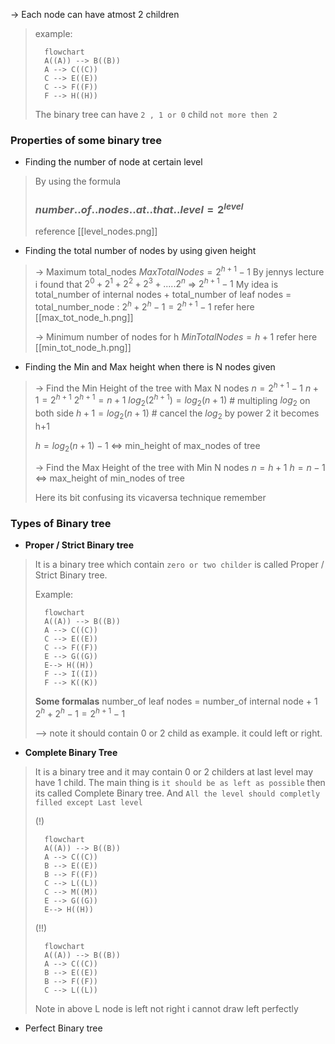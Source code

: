  -> Each node can have atmost 2 children

>example:
>```mermaid
>	flowchart
>	A((A)) --> B((B))
>	A --> C((C))
>	C --> E((E))
>	C --> F((F))
>	F --> H((H))
>```
>The binary tree can have `2 , 1 or 0` child `not more then 2`

### Properties of some binary tree

- Finding the number of node at certain level
> By using the formula 
> ###  $number..of..nodes..at..that..level = 2 ^ {level}$
> reference [[level_nodes.png]]

- Finding the total number of nodes by using given height
> -> Maximum total_nodes
> $MaxTotalNodes = 2^{h+1}-1$
> By jennys lecture i found that $2^0+2^1+2^2+2^3+.....2^n$ => $2^{h+1}-1$
>My idea is 
>total_number of internal nodes + total_number of leaf nodes  = total_number_node
>: $2^{h}+2^{h}-1 = 2^{h+1}-1$ 
>refer here [[max_tot_node_h.png]]
>
>-> Minimum number of nodes for h
> $MinTotalNodes = h+1$
> refer here [[min_tot_node_h.png]]

- Finding the Min and Max height when there is N nodes given
> -> Find the Min Height of the tree with Max N nodes
>$n = 2^{h+1}-1$
>$n+1 = 2^{h+1}$
>$2^{h+1} = n+1$
>$log_2(2^{h+1}) = log_2(n+1)$                 # multipling $log_2$ on both side
>$h+1 = log_2(n+1)$                       # cancel the $log_2$ by power 2 it becomes h+1
>
>$h = log_2(n+1) - 1$  <=> min_height of max_nodes of tree
>
>-> Find the Max Height of the tree with Min N nodes
>$n = h+1$
>$h=n-1$ <=> max_height of min_nodes of tree
>
>Here its bit confusing its vicaversa technique remember




### Types of Binary tree

- **Proper / Strict  Binary tree** 
> It is a binary tree which contain `zero or two childer` is called   Proper / Strict  Binary tree.
>
>Example:
>```mermaid
>	flowchart
>	A((A)) --> B((B))
>	A --> C((C))
>	C --> E((E))
>	C --> F((F))
>	E --> G((G))
>	E--> H((H))
>	F --> I((I))
>	F --> K((K))
>```
>**Some formalas**
>number_of leaf nodes = number_of internal node + 1
>$2^{h}+2^{h}-1 = 2^{h+1}-1$ 
>
>
>--> note it should contain 0 or 2 child as example. it could left or right.

- **Complete Binary Tree**
> It is a binary tree and it may contain 0 or 2 childers at last level may have 1 child. The main thing is `it should be as left as possible` then its called Complete Binary tree. And `All the level should completly filled except Last level` 
>
>(!)
>```mermaid
>	flowchart
>	A((A)) --> B((B))
>	A --> C((C))
>	B --> E((E))
>	B --> F((F))
>	C --> L((L))
>	C --> M((M))
>	E --> G((G))
>	E--> H((H))
>```
>(!!)
>```mermaid
>	flowchart
>	A((A)) --> B((B))
>	A --> C((C))
>	B --> E((E))
>	B --> F((F))
>	C --> L((L))
>```
>Note in above L node is left not right i cannot draw left perfectly

- Perfect Binary tree



